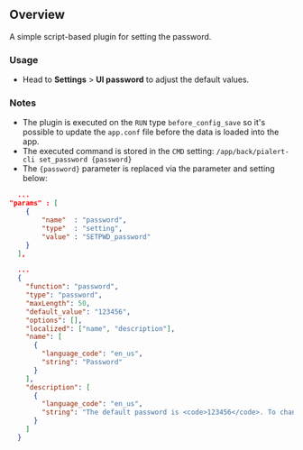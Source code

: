 ## Overview

A simple script-based plugin for setting the password. 

### Usage

- Head to **Settings** > **UI password** to adjust the default values.

### Notes

- The plugin is executed on the `RUN` type `before_config_save` so it's possible to update the `app.conf` file before the data is loaded into the app. 
- The executed command is stored in the `CMD` setting: `/app/back/pialert-cli set_password {password}`
- The `{password}` parameter is replaced via the parameter and setting below:

```json
  ...
"params" : [
    {
        "name"  : "password",
        "type"  : "setting",
        "value" : "SETPWD_password"
    }
  ], 

  ...
  {
    "function": "password",
    "type": "password",
    "maxLength": 50,
    "default_value": "123456",
    "options": [],
    "localized": ["name", "description"],
    "name": [
      {
        "language_code": "en_us",
        "string": "Password"
      }
    ],
    "description": [
      {
        "language_code": "en_us",
        "string": "The default password is <code>123456</code>. To change the password run <code>/app/back/pialert-cli set_password {password}</code> in the container"
      }
    ]
  }


```
